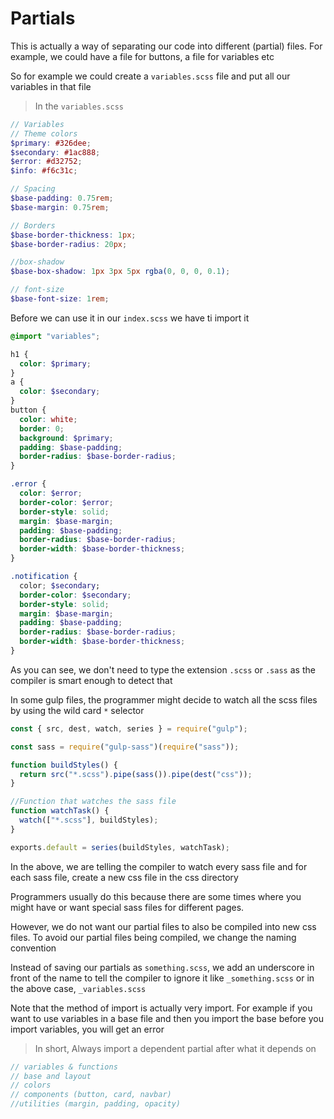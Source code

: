 <!-- @format -->

# Partials

This is actually a way of separating our code into different (partial) files. For example, we could have a file for buttons,
a file for variables etc

So for example we could create a `variables.scss` file and put all our variables in that file

> In the `variables.scss`

```scss
// Variables
// Theme colors
$primary: #326dee;
$secondary: #1ac888;
$error: #d32752;
$info: #f6c31c;

// Spacing
$base-padding: 0.75rem;
$base-margin: 0.75rem;

// Borders
$base-border-thickness: 1px;
$base-border-radius: 20px;

//box-shadow
$base-box-shadow: 1px 3px 5px rgba(0, 0, 0, 0.1);

// font-size
$base-font-size: 1rem;
```

Before we can use it in our `index.scss` we have ti import it

```scss
@import "variables";

h1 {
  color: $primary;
}
a {
  color: $secondary;
}
button {
  color: white;
  border: 0;
  background: $primary;
  padding: $base-padding;
  border-radius: $base-border-radius;
}

.error {
  color: $error;
  border-color: $error;
  border-style: solid;
  margin: $base-margin;
  padding: $base-padding;
  border-radius: $base-border-radius;
  border-width: $base-border-thickness;
}

.notification {
  color; $secondary;
  border-color: $secondary;
  border-style: solid;
  margin: $base-margin;
  padding: $base-padding;
  border-radius: $base-border-radius;
  border-width: $base-border-thickness;
}
```

As you can see, we don't need to type the extension `.scss` or `.sass` as the compiler is smart enough to detect that

In some gulp files, the programmer might decide to watch all the scss files by using the wild card `*` selector

```js
const { src, dest, watch, series } = require("gulp");

const sass = require("gulp-sass")(require("sass"));

function buildStyles() {
  return src("*.scss").pipe(sass()).pipe(dest("css"));
}

//Function that watches the sass file
function watchTask() {
  watch(["*.scss"], buildStyles);
}

exports.default = series(buildStyles, watchTask);
```

In the above, we are telling the compiler to watch every sass file and for each sass file, create a new css file in the css directory

Programmers usually do this because there are some times where you might have or want special sass files for different pages.

However, we do not want our partial files to also be compiled into new css files. To avoid our partial files being compiled, we change the naming convention

Instead of saving our partials as `something.scss`, we add an underscore in front of the name to tell the compiler to ignore it like `_something.scss` or in the above case, `_variables.scss`

Note that the method of import is actually very import. For example if you want to use variables in a base file and then you import the base before you import variables, you will get an error

> In short, Always import a dependent partial after what it depends on

```scss
// variables & functions
// base and layout
// colors
// components (button, card, navbar)
//utilities (margin, padding, opacity)
```
